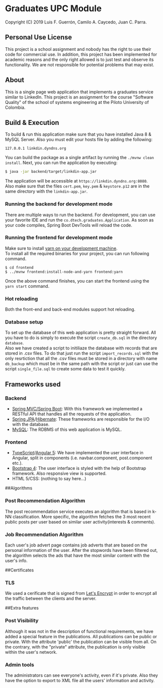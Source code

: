# Graduates UPC Module
Copyright (C) 2019 Luis F. Guerrón, Camilo A. Caycedo, Juan C. Parra.

## Personal Use License
This project is a school assignment and nobody has the right to use their code for commercial use. In addition, this project has been implemented for academic reasons and the only right allowed is to just test and observe its functionality. We are not responsible for potential problems that may exist.

## About
This is a single page web application that implements a graduates service similar to LinkedIn. This project is an assignment for the course "Software Quality" of the school of systems engineering at the Piloto University of Colombia.

## Build & Execution
To build & run this application make sure that you have installed Java 8 & MySQL Server. Also you must edit your hosts file by adding the following:

```
127.0.0.1 linkdin.dyndns.org
```

You can build the package as a single artifact by running the `./mvnw clean install`.
Next, you can run the application by executing:

```bash
$ java -jar backend/target/linkdin-app.jar
```

The application will be accessible at `https://linkdin.dyndns.org:8080`. <br>
Also make sure that the files `cert.pem`, `key.pem` & `keystore.p12` are in the same directory with the `linkdin-app.jar`.

### Running the backend for development mode
There are multiple ways to run the backend. For development, you can use your favorite IDE and run the
`co.dtech.graduates.Application`. As soon as your code compiles, Spring Boot DevTools will reload the code.

### Running the frontend for development mode
Make sure to install [yarn on your development machine](https://yarnpkg.com/en/docs/install). <br>
To install all the required binaries for your project, you can run following command.

```
$ cd frontend
$ ../mvnw frontend:install-node-and-yarn frontend:yarn
```

Once the above command finishes, you can start the frontend using the `yarn start` command.

### Hot reloading
Both the front-end and back-end modules support hot reloading.

### Database setup
To set up the database of this web application is pretty straight forward. All you have to do is simply to execute the script `create_db.sql` in the directory `database`. <br>
Also we have created a script to initiliaze the database with records that are stored in .csv files. To do that just run the script `import_records.sql` with the only resrtiction that all the .csv files must be stored in a directory with name `db_backup` which must be in the same path with the script or just can use the script `single_file.sql` to create some data to test it quickly.

## Frameworks used

### Backend
* [Spring MVC/Spring Boot](https://spring.io/): With this framework we implemented a RESTful API that handles all the requests of the application.
* [Spring JPA](https://spring.io/projects/spring-data-jpa)/[Hibernate](https://hibernate.org/): These frameworks are responsible for the I/O with the database.
* [MySQL](https://www.mysql.com/): The RDBMS of this web application is MySQL.

### Frontend
* [TypeScript](https://www.typescriptlang.org/)/[Angular  5](https://angular.io/): We have implemented the user interface in Angular, split in components (i.e. navbar.component, post.component etc.).
* [Bootstrap 4](http://getbootstrap.com/): The user interface is styled with the help of Bootstrap framework. Also responsive view is supported.
* HTML 5/CSS: (nothing to say here...)

##Algorithms

### Post Recommendation Algorithm
The post recommendation service executes an algorithm that is based in k-NN classification. More specific, the algorithm fetches the 3 most recent public posts per user based on similar user activity(interests & comments).

### Job Recommendation Algorithm
Each user's job advert page contains job adverts that are based on the personal information of the user. After the stopwords have been filtered out, the algorithm selects the ads that have the most similar content with the user's info.

##Certificates

### TLS
We used a cerificate that is signed from [Let's Encrypt](https://letsencrypt.org/) in order to encrypt all the traffic between the clients and the server.

##Extra features

### Post Visibility
Although it was not in the description of functional requirements, we have added a special feature in the publications. All publications can be public or private. With the attribute 'public' the publication can be visible from all. On the contrary, with the "private" attribute, the publication is only visible within the user's network.

### Admin tools
The administrators can see everyone's activity, even if it's private. Also they have the option to export to XML file all the users' information and activity.
